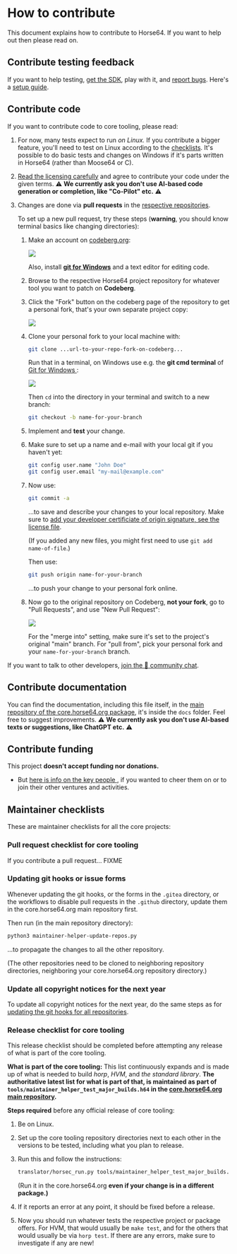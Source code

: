 
How to contribute
=================

This document explains how to contribute to Horse64.
If you want to help out then please read on.


Contribute testing feedback
---------------------------

If you want to help testing, [get the SDK](
/docs/Resources.md#sdk), play with it, and
[report bugs]( report-bugs). Here's a
[setup guide](/docs/Tutorials/Initial%20Setup.md).


Contribute code
---------------

If you want to contribute code to core tooling, please read:

1. For now, many tests expect to run *on Linux.* If you
   contribute a bigger feature, you'll need to test on
   Linux according to the [checklists](#maintainer-checklists).
   It's possible to do basic tests and changes on Windows if it's
   parts written in Horse64 (rather than Moose64 or C).

2. [Read the licensing carefully](/docs/Resources.md#license)
   and agree to contribute your code under the given terms.
   ⚠️ **We currently ask you don't use AI-based code generation
   or completion, like "Co-Pilot" etc.** ⚠️

3. Changes are done via **pull requests** in the
   [respective repositories](/docs/Resources.md).

   To set up a new pull request, try these steps (**warning**,
   you should know terminal basics like changing directories):

   1. Make an account on [codeberg.org](
      https://codeberg.org/):

      ![](Screenshot%20Codeberg%20Signup.png)

      Also, install [**git for Windows**](
      https://git-scm.com/download/win) and a text
      editor for editing code.

   2. Browse to the respective Horse64 project repository for
      whatever tool you want to patch on **Codeberg**.

   3. Click the "Fork" button on the codeberg page
      of the repository to get a personal fork, that's your own
      separate project copy:

      ![](Screenshot%20Codeberg%20Fork.png)

   4. Clone your personal fork to your local machine with:

      ```bash
      git clone ...url-to-your-repo-fork-on-codeberg...
      ```

      Run that in a terminal, on Windows use
      e.g. the **git cmd terminal** of [Git for Windows
      ](https://www.git-scm.com/download/win):
      
      ![](Screenshot%20Git%20Cmd.png)

      Then `cd` into the directory in your terminal and
      switch to a new branch:

      ```bash
      git checkout -b name-for-your-branch
      ```

   5. Implement and **test** your change.

   6. Make sure to set up a name and e-mail with your
      local git if you haven't yet:

      ```bash
      git config user.name "John Doe"
      git config user.email "my-mail@example.com"
      ```

   7. Now use:

      ```bash
      git commit -a
      ```
      ...to save and describe your changes
      to your local repository. Make sure to
      [add your developer certificiate of origin signature,
      see the license file](/docs/Resources.md#license).

      (If you added any new files, you might first
      need to use `git add name-of-file`.)

      Then use:

      ```bash
      git push origin name-for-your-branch
      ```
      ...to push your change to your personal fork online.

   8. Now go to the original repository on Codeberg, **not
      your fork**, go to "Pull Requests", and use
      "New Pull Request":

      ![](Screenshot%20Codeberg%20Pull%20Request.png)

      For the "merge into" setting, make
      sure it's set to the project's original "main" branch.
      For "pull from", pick your personal fork and your
      `name-for-your-branch` branch.

If you want to talk to other developers,
[join the 💬 community chat](https://horse64.org/chat).


Contribute documentation
------------------------

You can find the documentation, including this file itself,
in the [main repository of the core.horse64.org package](
/docs/Resources.md#standard-library), it's inside the `docs`
folder. Feel free to suggest improvements.
⚠️ **We currently ask you don't use AI-based texts or
suggestions, like ChatGPT etc.** ⚠️


Contribute funding
------------------

This project **doesn't accept funding nor donations.**

- But [here is info on the key people
  ](https://horse64.org/who), if you wanted to cheer them
  on or to join their other ventures and activities.


Maintainer checklists
---------------------

These are maintainer checklists for all the core projects:

### Pull request checklist for core tooling

If you contribute a pull request... FIXME

### Updating git hooks or issue forms

Whenever updating the git hooks, or the forms in the `.gitea`
directory, or the workflows to disable pull requests in the
`.github` directory, update them in the core.horse64.org main
repository first.

Then run (in the main repository directory):
```bash
python3 maintainer-helper-update-repos.py
```
...to propagate the changes to all the other repository.

(The other repositories need to be cloned to neighboring
repository directories, neighboring your core.horse64.org
repository directory.)

### Update all copyright notices for the next year

To update all copyright notices for the next year,
do the same steps as for [updating the git hooks for
all repositories](#updating-git-hooks-or-issue-forms).

### Release checklist for core tooling

This release checklist should be completed before attempting
any release of what is part of the core tooling.

**What is part of the core tooling:** This list continuously
expands and is made up of what is needed to build *horp*,
*HVM*, and *the standard library*. **The authoritative latest
list for what is part of that, is maintained as part of
`tools/maintainer_helper_test_major_builds.h64` in
the [core.horse64.org main repository](
/docs/Resources.md#standard-library).**

**Steps required** before any official release of core tooling:

1. Be on Linux.

2. Set up the core tooling repository directories next to
   each other in the versions to be tested, including what
   you plan to release.

3. Run this and follow the instructions:

   ```bash
   translator/horsec_run.py tools/maintainer_helper_test_major_builds.h64
   ```

   (Run it in the core.horse64.org **even if your change is in a
   different package.)**

4. If it reports an error at any point, it should be fixed
   before a release.

5. Now you should run whatever tests the respective
   project or package offers. For HVM, that would usually be
   `make test`, and for the others that would usually be via
   `horp test`. If there are any errors, make sure to investigate
   if any are new!

